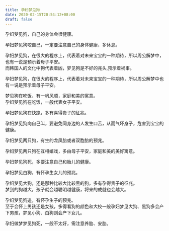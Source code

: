 ```yaml
---
title: 孕妇梦见狗
date: 2020-02-15T20:54:12+08:00
draft: false
---
```


孕妇梦见狗，自己的身体会很健康。<br>

孕妇梦见狗咬自己，一定要注意自己的身体健康，多休息。<br>

孕妇梦见狗，在很大的程序上，代表着对未来宝宝的一种期待，所以周公解梦中，也有一说是预示着母子平安。<br>
而韩国人的文化中狗代表着凶，梦见狗是不好的兆头,预示着祸事。<br>

孕妇梦见狗，在很大的程序上，代表着对未来宝宝的一种期待，所以周公解梦中也有一说是预示着母子平安。<br>

梦见狗在吃饭，有一帆风顺，家庭和美的寓意。<br>
孕妇梦见狗在吃饭，一般代表女子平安。<br>

孕妇梦见狗在快跑，多有喜得贵子的征兆。<br>

孕妇梦见狗向自己叫，要避免同身边的人发生口舌，从而气坏身子，危害到宝宝的健康。<br>

孕妇梦见两只狗，有生的龙凤胎或者双胞胎的预兆。<br>

孕妇梦见两只狗在互相嬉戏，多由母子平安，家庭和美的美好寓意。<br>

孕妇梦见狗死，多要注意自己和胎儿的健康。<br>

孕妇梦见白狗，有怀孕生女儿的预兆。<br>

孕妇梦见大狗，还是那种比较大比较黑的狗，多有孕得贵子的征兆。<br>
梦到的狗越大，孩子就会越聪明越健康，将来的成就也会越大。<br>

孕妇梦见狗追，有怀孕生子的预兆。<br>
至于会怀上男孩还是女孩，多得看狗的颜色和大校一般孕妇梦见大狗、黑狗多会产下男孩，梦见小狗、白狗则会产下女儿。<br>

孕妇做梦梦见狗死，一般不太好，需注意养胎、安胎。<br>
